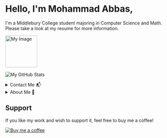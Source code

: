 # Hello, I'm Mohammad Abbas,
I'm a Middlebury College student majoring in Computer Science and Math. Please take a look at my resume for more information.

<img src="https://drive.google.com/uc?export=view&id=10sRc2OBvElPP9nH16xxo_p1i3Yi_deMP" alt="My Image" width="100"/>

![My GitHub Stats](https://github-readme-stats.vercel.app/api?username=yourusername&show_icons=true)

<details>
<summary>Contact Me 📬</summary>
Here's where you can find my contact information and reach out to me:
- Email: your-email@example.com
- LinkedIn: [Your LinkedIn](your-linkedin-url)
</details>

<details>
<summary>About Me 👤</summary>
I am passionate about technology and mathematics, continually seeking to combine these disciplines to solve complex problems and innovate. Learn more about my projects and interests here.
</details>

Support
-------
If you like my work and wish to support it, feel free to buy me a coffee!

[![Buy me a coffee](https://www.buymeacoffee.com/assets/img/custom_images/orange_img.png)](Your_BuyMeACoffee_Link)
